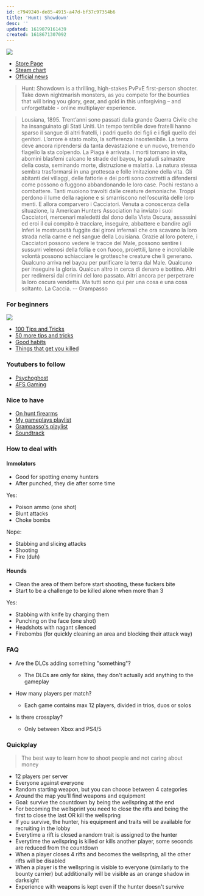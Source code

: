 ```yaml
---
id: c7949240-de85-4915-a47d-bf37c97354b6
title: 'Hunt: Showdown'
desc: ''
updated: 1619079161439
created: 1618671307092
---
```


![](/brain/assets/images/2021-04-17-18-10-38.png)
- [Store Page](https://steamcommunity.com/app/594650)
- [Steam chart](https://steamcharts.com/app/594650#All)
- [Official news](https://www.huntshowdown.com/news)

> Hunt: Showdown is a thrilling, high-stakes PvPvE first-person shooter. Take down nightmarish monsters, as you compete for the bounties that will bring you glory, gear, and gold in this unforgiving – and unforgettable - online multiplayer experience.

> Lousiana, 1895.
Trent’anni sono passati dalla grande Guerra Civile che ha insanguinato gli Stati Uniti. Un tempo terribile dove fratelli hanno sparso il sangue di altri fratelli, i padri quello dei figli e i figli quello dei genitori. L’orrore è stato molto, la sofferenza insostenibile.
La terra deve ancora riprendersi da tanta devastazione e un nuovo, tremendo flagello la sta colpendo.
La Piaga è arrivata.
I morti tornano in vita, abomini blasfemi calcano le strade del bayou, le paludi salmastre della costa, seminando morte, distruzione e malattia. La natura stessa sembra trasformarsi in una grottesca e folle imitazione della vita. Gli abitanti dei villaggi, delle fattorie e dei porti sono costretti a difendersi come possono o fuggono abbandonando le loro case.
Pochi restano a combattere.
Tanti muoiono travolti dalle creature demoniache.
Troppi perdono il lume della ragione e si smarriscono nell’oscurità delle loro menti.
E allora comparvero i Cacciatori.
Venuta a conoscenza della situazione, la American Hunters Association ha inviato i suoi Cacciatori, mercenari maledetti dal dono della Vista Oscura, assassini ed eroi il cui compito è tracciare, inseguire, abbattere e bandire agli Inferi le mostruosità fuggite dai gironi infernali che ora scavano la loro strada nella carne e nel sangue della Louisiana. Grazie al loro potere, i Cacciatori possono vedere le tracce del Male, possono sentire i sussurri velenosi della follia e con fuoco, proiettili, lame e incrollabile volontà possono schiacciare le grottesche creature che li generano.
Qualcuno arriva nel bayou per purificare la terra dal Male.
Qualcuno per inseguire la gloria.
Qualcun altro in cerca di denaro e bottino.
Altri per redimersi dal crimini del loro passato.
Altri ancora per perpetrare la loro oscura vendetta.
Ma tutti sono qui per una cosa e una cosa soltanto.
La Caccia. -- Grampasso

### For beginners
![](/brain/assets/images/2021-04-17-18-59-56.png)

- [100 Tips and Tricks](https://www.youtube.com/watch?v=UxQ4U13e3XQ)
- [50 more tips and tricks](https://www.youtube.com/watch?v=HGLhehF85U8)
- [Good habits](https://www.youtube.com/watch?v=qB82ucBEQ0M)
- [Things that get you killed](https://www.youtube.com/watch?v=jgEJF1IvGS0)

### Youtubers to follow
- [Psychoghost](https://www.youtube.com/channel/UC36zqNurlo4asfw1fp1N0LA)
- [4FS Gaming](https://www.youtube.com/channel/UCkbFDtDfnPmZEdgd1nhyKCQ)

### Nice to have
- [On hunt firearms](https://www.youtube.com/watch?v=dLE31drHO0Y)
- [My gameplays playlist](https://www.youtube.com/playlist?list=PLZIdQuKML5p_6QyxSYTyEIbuDR8rtl9AA)
- [Grampasso's playlist](https://www.youtube.com/playlist?list=PLP6vFeahgVQMV4iw3WAlG0TGQ-tTCPHJy)
- [Soundtrack](https://open.spotify.com/artist/3vfSIBYEThPQXe3LXityGk)

### How to deal with
#### Immolators
- Good for spotting enemy hunters
- After punched, they die after some time

Yes: 
- Poison ammo (one shot)
- Blunt attacks
- Choke bombs

Nope:
- Stabbing and slicing attacks
- Shooting
- Fire (duh)

#### Hounds
- Clean the area of them before start shooting, these fuckers bite
- Start to be a challenge to be killed alone when more than 3

Yes: 
- Stabbing with knife by charging them
- Punching on the face (one shot)
- Headshots with nagant silenced
- Firebombs (for quickly cleaning an area and blocking their attack way)


### FAQ
- Are the DLCs adding something "something"?
  - The DLCs are only for skins, they don't actually add anything to the gameplay

- How many players per match?
  - Each game contains max 12 players, divided in trios, duos or solos
 
- Is there crossplay?
  - Only between Xbox and PS4/5


### Quickplay
> The best way to learn how to shoot people and not caring about money

- 12 players per server
- Everyone against everyone
- Random starting weapon, but you can choose between 4 categories
- Around the map you'll find weapons and equipment
- Goal: survive the countdown by being the wellspring at the end
- For becoming the wellsprint you need to close the rifts and being the first to close the last OR kill the wellspring
- If you survive, the hunter, his equipment and traits will be available for recruiting in the lobby
- Everytime a rift is closed a random trait is assigned to the hunter
- Everytime the wellspring is killed or kills another player, some seconds are reduced from the countdown
- When a player closes 4 rifts and becomes the wellspring, all the other rifts will be disabled
- When a player is the wellspring is visible to everyone (similarly to the bounty carrier) but additionally will be visible as an orange shadow in darksight
- Experience with weapons is kept even if the hunter doesn't survive